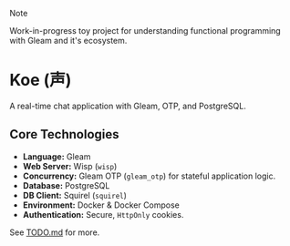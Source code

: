 > [!NOTE]
> Work-in-progress toy project for understanding functional programming with Gleam and it's ecosystem.

# Koe (声)

A real-time chat application with Gleam, OTP, and PostgreSQL.

## Core Technologies

-   **Language:** Gleam
-   **Web Server:** Wisp (`wisp`)
-   **Concurrency:** Gleam OTP (`gleam_otp`) for stateful application logic.
-   **Database:** PostgreSQL
-   **DB Client:** Squirel (`squirel`)
-   **Environment:** Docker & Docker Compose
-   **Authentication:** Secure, `HttpOnly` cookies.

See [TODO.md](TODO.md) for more.
